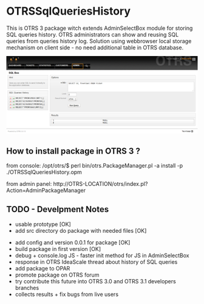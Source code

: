 OTRSSqlQueriesHistory
=====

This is OTRS 3 package witch extends AdminSelectBox module for storing SQL queries history.
OTRS administrators can show and reusing SQL queries from queries history log.
Solution using webbrowser local storage mechanism on client side - no need additional table in OTRS database.


![ScreenShot](https://github.com/bieli/OTRSSqlQueriesHistory/raw/master/src/OTRSSqlQueriesHistory.png)


How to install package in OTRS 3 ?
----------------------------------

from console:
/opt/otrs/$ perl bin/otrs.PackageManager.pl -a install -p ./OTRSSqlQueriesHistory.opm

from admin panel:
http://OTRS-LOCATION/otrs/index.pl?Action=AdminPackageManager


TODO - Develpment Notes
-----------------------
 + usable prototype [OK]
 + add src directory do package with needed files [OK]
 * add config and version 0.0.1 for package [OK]
 * build package in first version [OK]
 * debug + console.log JS - faster init method for JS in AdminSelectBox
 * response in OTRS IdeaScale thread about history of SQL queries
 * add package to OPAR
 * promote package on OTRS forum
 * try contribute this future into OTRS 3.0 and OTRS 3.1 developers branches
 * collects results + fix bugs from live users

